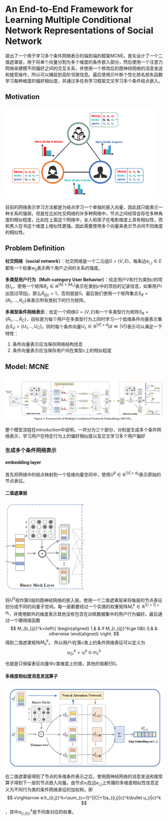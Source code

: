 # An End-to-End Framework for Learning Multiple Conditional Network Representations of Social Network

提出了一个用于学习多个条件网络表示的端到端的框架MCNE。首先设计了一个二值遮罩层，用于将单个向量分割为多个维度的条件嵌入部分，然后使用一个注意力网络来建模不同偏好之间的交互关系，并使用一个修改后的图神经网络的消息发送和接受操作，所以可以捕捉到高阶邻居信息。最后使用贝叶斯个性化排名损失函数学习每种维度的偏好相似度，并通过多任务学习框架交叉学习多个条件结点嵌入。

## Motivation

![motivation example](motivation_1.png)

目前的网络表示学习方法都是为结点学习一个单独的嵌入向量，因此就只能表示一种关系的强弱，但是在比如社交网络的许多种网络中，节点之间经常会存在多种角度的相似程度，比如在上面这个网络中，女人和孩子在电影维度上具有相似性，而和男人在书这个维度上相似性更强。因此需要使用多个向量来表示节点间不同维度的相似性。

## Problem Definition

**社交网络（social network）**：社交网络是一个二元组$G=(V,E)$，每条边$e_{i,j}\in E$都有一个权重$w_{ij}$表示两个用户之间的关系的强度。

**多类型用户行为（Mult-category User Behavior）**：给定用户$V$和行为类别$c$的项目$I_c$，使用一个矩阵$R_c\in\mathbb{R}^{|N|\times|M_c|}$表示在类别$c$中的项目的记录信息，如果用户$i$出现过项目$j$，那么$R_{ij|c}=1$，否则就是$0$。最后我们使用一个矩阵集合$S_R=\{R_1,...,R_C\}$来表示所有类别下的行为矩阵。

**多类型条件网络表示**：给定一个网络$G=(V,E)$和一个多类型行为矩阵$S_R=\{R_1,...,R_C\}$，目标是为每个用户在多类型行为上同时学习一个低维条件向量表示集合$S_U=\{U_1,..,U_C\}$。同时每个条件向量$U_c\in\mathbb{R}^{|V|\times d}(d\ll|V|)$表示可以满足一下特性：

1. 条件向量表示应当保存网络结构信息
2. 条件向量表示应当保存用户间在类型c上的相似程度

## Model: MCNE

![framework](framework.png)

整个模型流程在introduction中说明，一共分为三个部分，分别是生成多个条件网络表示，学习用户在特定行为上的偏好相似度以及交叉学习多个用户偏好

### 生成多个条件网络表示

#### embedding layer

首先将网络中的结点映射到一个低维向量空间中，使用$U^0\in\mathbb{R}^{|V|\times d_0}$表示原始的节点表征。

#### 二值遮罩层

![bmlayer](binary_mask_layer.png)

将$U^0$视作第0层的图神经网络的嵌入层。使用一个二值遮罩层来将每层的节点表征划分成不同的向量子空间。每一层都要经过一个实值的权重矩阵$M_r^k\in\mathbb{R}^{|C+1|\times d_k}$，并使用额外的维度表示其他没有包含在训练数据集中的用户行为偏好。最后通过一个硬阈值函数
$$
M_{b_{ij}}^k=\left\{
    \begin{aligned}
    1,& & if  M_{r_{ij}}^k\ge 0&\\
    0,& & otherwise
    \end{aligned}
    \right.
$$
得到二值遮罩矩阵$M_b^k$。
所以用户$i$在第$c$类上的条件网络表征可以定义为
$$
u_{i|c}^k=u_i^k\odot m_c^k
$$

也就是只保留表征向量中$c$类维度上的值，其他的值都归$0$。

#### 多维度相似度消息发送算子

![message receive](message_receive.png)

在二值遮罩层得到了节点的多维条件表示之后，使用图神经网络的消息发送和接受算子得到下一层的节点嵌入向量。由节点$v_i$在边$e_{i,j}$上传播的多维度相似性信息定义为不同行为类的条件网络表征的加权和，即
$$
v\rightarrow e:h_{(i,j)}^k=\sum_{c=1}^{|C|+1}a_{(i,j)|c}^k\bullet u_{i|c}^k
$$
，其中$a_{(i,j)|c}^k$是不同类对应的权重。

